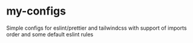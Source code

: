 # my-configs

Simple configs for eslint/prettier and tailwindcss
with support of imports order and some default eslint rules
